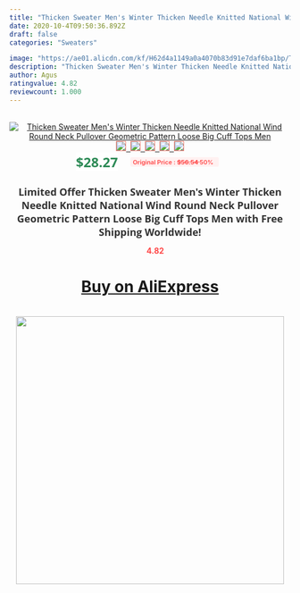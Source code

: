 ```yaml
---
title: "Thicken Sweater Men's Winter Thicken Needle Knitted National Wind Round Neck Pullover Geometric Pattern Loose Big Cuff Tops Men"
date: 2020-10-4T09:50:36.892Z
draft: false
categories: "Sweaters"

image: "https://ae01.alicdn.com/kf/H62d4a1149a0a4070b83d91e7daf6ba1bp/Thicken-Sweater-Men-s-Winter-Thicken-Needle-Knitted-National-Wind-Round-Neck-Pullover-Geometric-Pattern-Loose.jpg"
description: "Thicken Sweater Men's Winter Thicken Needle Knitted National Wind Round Neck Pullover Geometric Pattern Loose Big Cuff Tops Men"
author: Agus
ratingvalue: 4.82
reviewcount: 1.000
---
```

<br>
<div style="text-align: center;">
<a href="https://s.click.aliexpress.com/e/_9HOvbB" target="_blank" rel="nofollow noopener noreferrer"><img alt="Thicken Sweater Men's Winter Thicken Needle Knitted National Wind Round Neck Pullover Geometric Pattern Loose Big Cuff Tops Men" class="magnifier-image" src="https://ae01.alicdn.com/kf/H62d4a1149a0a4070b83d91e7daf6ba1bp/Thicken-Sweater-Men-s-Winter-Thicken-Needle-Knitted-National-Wind-Round-Neck-Pullover-Geometric-Pattern-Loose.jpg_640x640.jpg">
<br>
<img style="border:1px solid salmon" src="https://ae01.alicdn.com/kf/H62d4a1149a0a4070b83d91e7daf6ba1bp/Thicken-Sweater-Men-s-Winter-Thicken-Needle-Knitted-National-Wind-Round-Neck-Pullover-Geometric-Pattern-Loose.jpg_120x120.jpg">&nbsp;&nbsp;<img style="border:1px solid salmon" src="https://ae01.alicdn.com/kf/H4a3c5476045748cb83e8f1f5deac9623p/Thicken-Sweater-Men-s-Winter-Thicken-Needle-Knitted-National-Wind-Round-Neck-Pullover-Geometric-Pattern-Loose.jpg_120x120.jpg">&nbsp;&nbsp;<img style="border:1px solid salmon" src="https://ae01.alicdn.com/kf/Hb60e0343b4dc4a3288afabe343eae23de/Thicken-Sweater-Men-s-Winter-Thicken-Needle-Knitted-National-Wind-Round-Neck-Pullover-Geometric-Pattern-Loose.jpg_120x120.jpg">&nbsp;&nbsp;<img style="border:1px solid salmon" src="https://ae01.alicdn.com/kf/H7cd0bae6ee744d988a0c929d90a2fcc4s/Thicken-Sweater-Men-s-Winter-Thicken-Needle-Knitted-National-Wind-Round-Neck-Pullover-Geometric-Pattern-Loose.jpg_120x120.jpg">&nbsp;&nbsp;<img style="border:1px solid salmon" src="https://ae01.alicdn.com/kf/H9d619ed9ef01467a9605d9c47d145bc1s/Thicken-Sweater-Men-s-Winter-Thicken-Needle-Knitted-National-Wind-Round-Neck-Pullover-Geometric-Pattern-Loose.jpg_120x120.jpg"></a></div><br0>
<div style="text-align: center;"><span style="background-color: white; border: 0px; box-sizing: border-box; color: seagreen; display: inline-block; font-family: &quot;open sans&quot; , &quot;arial&quot; , &quot;helvetica&quot; , sans-serif , &quot;heiti&quot;; font-size: 24px; font-stretch: inherit; font-weight: 700; line-height: inherit; margin: 0px 10px 0px 0px; padding: 0px; vertical-align: middle;">$28.27 </span>
<span style="background: rgb(255 , 241 , 241); border-radius: 3px; border: 0px; box-sizing: border-box; color: #ff4747; display: inline-block; font-family: inherit; font-size: 12px; font-stretch: inherit; font-style: inherit; font-variant: inherit; font-weight: 600; line-height: inherit; margin: 0px; padding: 2px 5px; transform: scale(0.9); vertical-align: middle;">Original Price : <b style="text-decoration: line-through;">$56.54 </b> 50%&nbsp;&nbsp;</span></div>
<h1 style="color: #333333; display: inline-block; font-family: &quot;open sans&quot; , &quot;arial&quot; , &quot;helvetica&quot; , sans-serif , &quot;heiti&quot;; font-size: 18px; font-stretch: inherit; font-weight: 700; text-align: center;">Limited Offer Thicken Sweater Men's Winter Thicken Needle Knitted National Wind Round Neck Pullover Geometric Pattern Loose Big Cuff Tops Men with Free Shipping Worldwide!</h1>
<div style="color: #ff4747; text-align: center;">
<img src="https://4.bp.blogspot.com/-M0ZcTcb-5uY/XleCXlxnR4I/AAAAAAAAAEc/OrjgMkXV1oMQFaCRZj5HQwOCBcu3w1FegCPcBGAYYCw/s1600/star.png" style="height: 15px;">&nbsp;<b>4.82</b></div>
<div class="button_cont" align="center"><a class="buynow_a" href="https://s.click.aliexpress.com/e/_9HOvbB" target="_blank" rel="nofollow noopener noreferrer"><H1>Buy on AliExpress</H1></a></div><br>
<div class="separator" style="clear: both; text-align: center;">
<img src="https://lh3.googleusercontent.com/-pTy5HemUv9M/XlePHvY0dAI/AAAAAAAAAE4/0nX5iRUoIWY8eMW9Dpxeirr157OZliDIgCLcBGAsYHQ/s1600/badge.gif" width="480">
</div>
